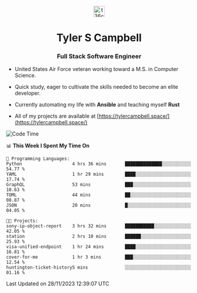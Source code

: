 <p align="center">
<a href="https://www.linkedin.com/in/t36campbell" target="blank"><img align="center" src="https://ik.imagekit.io/t36campbell/Portfolio/linkedin.png.original_m8bbGgPh6.png" alt="t36campbell" height="30" width="30" /></a>
</p>
<h1 align="center">Tyler S Campbell</h1>
<h3 align="center">Full Stack Software Engineer</h3>

* United States Air Force veteran working toward a M.S. in Computer Science.

* Quick study, eager to cultivate the skills needed to become an elite developer.

* Currently automating my life with **Ansible** and teaching myself **Rust**

* All of my projects are available at [https://tylercampbell.space/](https://tylercampbell.space/)

<!--START_SECTION:waka-->
![Code Time](http://img.shields.io/badge/Code%20Time-3%2C007%20hrs%2022%20mins-blue)

📊 **This Week I Spent My Time On** 

```text
💬 Programming Languages: 
Python                   4 hrs 36 mins       ██████████████░░░░░░░░░░░   54.77 % 
YAML                     1 hr 29 mins        ████░░░░░░░░░░░░░░░░░░░░░   17.74 % 
GraphQL                  53 mins             ███░░░░░░░░░░░░░░░░░░░░░░   10.63 % 
TOML                     44 mins             ██░░░░░░░░░░░░░░░░░░░░░░░   08.87 % 
JSON                     20 mins             █░░░░░░░░░░░░░░░░░░░░░░░░   04.05 % 

🐱‍💻 Projects: 
sony-ip-object-report    3 hrs 32 mins       ███████████░░░░░░░░░░░░░░   42.05 % 
station                  2 hrs 10 mins       ██████░░░░░░░░░░░░░░░░░░░   25.93 % 
visa-unified-endpoint    1 hr 24 mins        ████░░░░░░░░░░░░░░░░░░░░░   16.81 % 
cover-for-me             1 hr 3 mins         ███░░░░░░░░░░░░░░░░░░░░░░   12.54 % 
huntington-ticket-history5 mins              ░░░░░░░░░░░░░░░░░░░░░░░░░   01.16 % 
```


 Last Updated on 28/11/2023 12:39:07 UTC
<!--END_SECTION:waka-->

